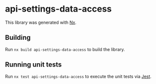 # api-settings-data-access

This library was generated with [Nx](https://nx.dev).

## Building

Run `nx build api-settings-data-access` to build the library.

## Running unit tests

Run `nx test api-settings-data-access` to execute the unit tests via [Jest](https://jestjs.io).
